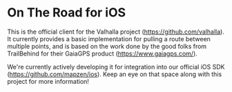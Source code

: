 On The Road for iOS
==========

This is the official client for the Valhalla project (https://github.com/valhalla). It currently provides a basic implementation for pulling a route between multiple points, and is based on the work done by the good folks from TrailBehind for their GaiaGPS product (https://www.gaiagps.com/).

We're currently actively developing it for integration into our official iOS SDK (https://github.com/mapzen/ios). Keep an eye on that space along with this project for more information!
